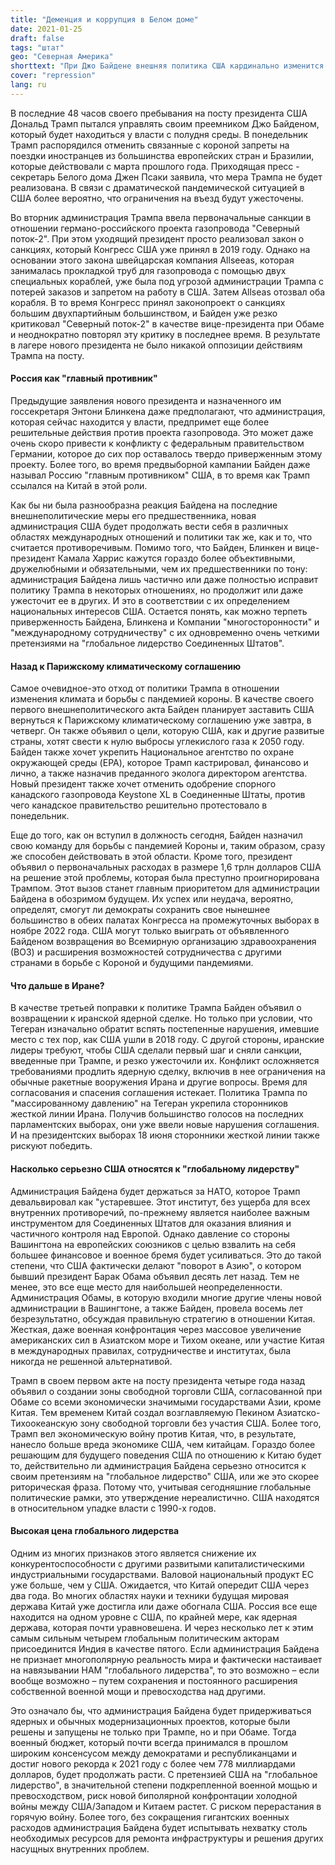 ```yaml
---
title: "Деменция и коррупция в Белом доме"
date: 2021-01-25
draft: false
tags: "штат"
geo: "Северная Америка"
shorttext: "При Джо Байдене внешняя политика США кардинально изменится. Но чего нам от него ждать? Спросим, u200bu200bа что будут делать соколы?"
cover: "repression"
lang: ru
---
```


В последние 48 часов своего пребывания на посту президента США Дональд Трамп пытался управлять своим преемником Джо Байденом, который будет находиться у власти с полудня среды. В понедельник Трамп распорядился отменить связанные с короной запреты на поездки иностранцев из большинства европейских стран и Бразилии, которые действовали с марта прошлого года. Приходящая пресс - секретарь Белого дома Джен Псаки заявила, что мера Трампа не будет реализована. В связи с драматической пандемической ситуацией в США более вероятно, что ограничения на въезд будут ужесточены.

Во вторник администрация Трампа ввела первоначальные санкции в отношении германо-российского проекта газопровода "Северный поток-2". При этом уходящий президент просто реализовал закон о санкциях, который Конгресс США уже принял в 2019 году. Однако на основании этого закона швейцарская компания Allseeas, которая занималась прокладкой труб для газопровода с помощью двух специальных кораблей, уже была под угрозой администрации Трампа с потерей заказов и запретом на работу в США. Затем Allseas отозвал оба корабля. В то время Конгресс принял законопроект о санкциях большим двухпартийным большинством, и Байден уже резко критиковал "Северный поток-2" в качестве вице-президента при Обаме и неоднократно повторял эту критику в последнее время. В результате в лагере нового президента не было никакой оппозиции действиям Трампа на посту.

#### Россия как "главный противник"

Предыдущие заявления нового президента и назначенного им госсекретаря Энтони Блинкена даже предполагают, что администрация, которая сейчас находится у власти, предпримет еще более решительные действия против проекта газопровода. Это может даже очень скоро привести к конфликту с федеральным правительством Германии, которое до сих пор оставалось твердо приверженным этому проекту. Более того, во время предвыборной кампании Байден даже называл Россию "главным противником" США, в то время как Трамп ссылался на Китай в этой роли.

Как бы ни была разнообразна реакция Байдена на последние внешнеполитические меры его предшественника, новая администрация США будет продолжать вести себя в различных областях международных отношений и политики так же, как и то, что считается противоречивым. Помимо того, что Байден, Блинкен и вице-президент Камала Харрис кажутся гораздо более объективными, дружелюбными и обязательными, чем их предшественники по тону: администрация Байдена лишь частично или даже полностью исправит политику Трампа в некоторых отношениях, но продолжит или даже ужесточит ее в других. И это в соответствии с их определением национальных интересов США. Остается понять, как можно терпеть приверженность Байдена, Блинкена и Компании "многосторонности" и "международному сотрудничеству" с их одновременно очень четкими претензиями на "глобальное лидерство Соединенных Штатов".

#### Назад к Парижскому климатическому соглашению

Самое очевидное-это отход от политики Трампа в отношении изменения климата и борьбы с пандемией короны. В качестве своего первого внешнеполитического акта Байден планирует заставить США вернуться к Парижскому климатическому соглашению уже завтра, в четверг. Он также объявил о цели, которую США, как и другие развитые страны, хотят свести к нулю выбросы углекислого газа к 2050 году. Байден также хочет укрепить Национальное агентство по охране окружающей среды (EPA), которое Трамп кастрировал, финансово и лично, а также назначив преданного эколога директором агентства. Новый президент также хочет отменить одобрение спорного канадского газопровода Keystone XL в Соединенные Штаты, против чего канадское правительство решительно протестовало в понедельник.

Еще до того, как он вступил в должность сегодня, Байден назначил свою команду для борьбы с пандемией Короны и, таким образом, сразу же способен действовать в этой области. Кроме того, президент объявил о первоначальных расходах в размере 1,6 трлн долларов США на решение этой проблемы, которая была преступно проигнорирована Трампом. Этот вызов станет главным приоритетом для администрации Байдена в обозримом будущем. Их успех или неудача, вероятно, определят, смогут ли демократы сохранить свое нынешнее большинство в обеих палатах Конгресса на промежуточных выборах в ноябре 2022 года. США могут только выиграть от объявленного Байденом возвращения во Всемирную организацию здравоохранения (ВОЗ) и расширения возможностей сотрудничества с другими странами в борьбе с Короной и будущими пандемиями.

#### Что дальше в Иране?

В качестве третьей поправки к политике Трампа Байден объявил о возвращении к иранской ядерной сделке. Но только при условии, что Тегеран изначально обратит вспять постепенные нарушения, имевшие место с тех пор, как США ушли в 2018 году. С другой стороны, иранские лидеры требуют, чтобы США сделали первый шаг и сняли санкции, введенные при Трампе, и резко ужесточили их. Конфликт осложняется требованиями продлить ядерную сделку, включив в нее ограничения на обычные ракетные вооружения Ирана и другие вопросы. Время для согласования и спасения соглашения истекает. Политика Трампа по "массированному давлению" на Тегеран укрепила сторонников жесткой линии Ирана. Получив большинство голосов на последних парламентских выборах, они уже ввели новые нарушения соглашения. И на президентских выборах 18 июня сторонники жесткой линии также рискуют победить.

#### Насколько серьезно США относятся к "глобальному лидерству"

Администрация Байдена будет держаться за НАТО, которое Трамп девальвировал как "устаревшее. Этот институт, без ущерба для всех внутренних противоречий, по-прежнему является наиболее важным инструментом для Соединенных Штатов для оказания влияния и частичного контроля над Европой. Однако давление со стороны Вашингтона на европейских союзников с целью взвалить на себя большее финансовое и военное бремя будет усиливаться. Это до такой степени, что США фактически делают "поворот в Азию", о котором бывший президент Барак Обама объявил десять лет назад. Тем не менее, это все еще место для наибольшей неопределенности. Администрация Обамы, в которую входили многие другие члены новой администрации в Вашингтоне, а также Байден, провела восемь лет безрезультатно, обсуждая правильную стратегию в отношении Китая. Жесткая, даже военная конфронтация через массовое увеличение американских сил в Азиатском море и Тихом океане, или участие Китая в международных правилах, сотрудничестве и институтах, была никогда не решенной альтернативой.

Трамп в своем первом акте на посту президента четыре года назад объявил о создании зоны свободной торговли США, согласованной при Обаме со всеми экономически значимыми государствами Азии, кроме Китая. Тем временем Китай создал возглавляемую Пекином Азиатско-Тихоокеанскую зону свободной торговли без участия США. Более того, Трамп вел экономическую войну против Китая, что, в результате, нанесло больше вреда экономике США, чем китайцам. Гораздо более решающим для будущего поведения США по отношению к Китаю будет то, действительно ли администрация Байдена серьезно относится к своим претензиям на "глобальное лидерство" США, или же это скорее риторическая фраза. Потому что, учитывая сегодняшние глобальные политические рамки, это утверждение нереалистично. США находятся в относительном упадке власти с 1990-х годов.

#### Высокая цена глобального лидерства

Одним из многих признаков этого является снижение их конкурентоспособности с другими развитыми капиталистическими индустриальными государствами. Валовой национальный продукт ЕС уже больше, чем у США. Ожидается, что Китай опередит США через два года. Во многих областях науки и техники будущая мировая держава Китай уже достигла или даже обогнала США. Россия все еще находится на одном уровне с США, по крайней мере, как ядерная держава, которая почти уравновешена. И через несколько лет к этим самым сильным четырем глобальным политическим акторам присоединится Индия в качестве пятого. Если администрация Байдена не признает многополярную реальность мира и фактически настаивает на навязывании НАМ "глобального лидерства", то это возможно – если вообще возможно – путем сохранения и постоянного расширения собственной военной мощи и превосходства над другими.

Это означало бы, что администрация Байдена будет придерживаться ядерных и обычных модернизационных проектов, которые были решены и запущены не только при Трампе, но и при Обаме. Тогда военный бюджет, который почти всегда принимался в прошлом широким консенсусом между демократами и республиканцами и достиг нового рекорда к 2021 году с более чем 778 миллиардами долларов, будет продолжать расти. С претензией США на "глобальное лидерство", в значительной степени подкрепленной военной мощью и превосходством, риск новой биполярной конфронтации холодной войны между США/Западом и Китаем растет. С риском перерастания в горячую войну. Более того, без сокращения гигантских военных расходов администрация Байдена будет испытывать нехватку столь необходимых ресурсов для ремонта инфраструктуры и решения других насущных внутренних проблем.
